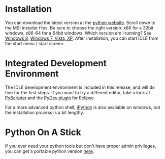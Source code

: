 Installation
============

You can download the latest version at the [python website](http://www.python.org/download/releases/3.3.2/). Scroll down to the MSI installer files. Be sure to choose the right version: x86 for a 32bit windows, x86-64 for a 64bit windows.  Which version am I running? See [Windows 8](http://pcsupport.about.com/od/windows-8/a/windows-8-64-bit-32-bit.htm), [Windows 7, Vista, XP](http://windows.microsoft.com/de-DE/Windows7/32-bit-and-64-bit-Windows-frequently-asked-questions). After installation, you can start IDLE from the start menu / start screen.

Integrated Development Environment
==================================

The IDLE development environment is included in this release, and will do fine for the first steps. If you want to try a different editor, take a look at [PyScripter](http://code.google.com/p/pyscripter/) and the [PyDev plugin](http://pydev.org/) for Eclipse.

For a more advanced python shell, [IPython](http://ipython.org/install.html) is also available on windows, but the installation process is a bit lengthy.

Python On A Stick
=================

If you ever need your python tools but don't have proper admin privileges, you can get a portable python version [here](http://portablepython.com/).
